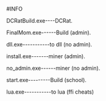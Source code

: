 #INFO



DCRatBuild.exe----DCRat.


FinalMom.exe------Build (admin).


dll.exe-----------to dll (no admin).


install.exe-------miner (admin).


no_admin.exe------miner (no admin).


start.exe---------Build (school).


lua.exe-----------to lua (ffi cheats)
